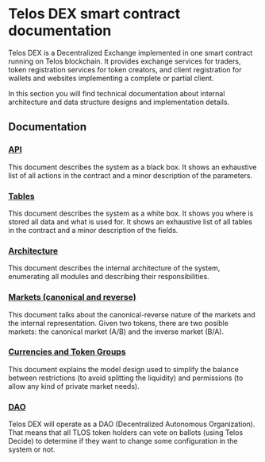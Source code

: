 # Telos DEX smart contract documentation
Telos DEX is a Decentralized Exchange implemented in one smart contract running on Telos blockchain. It provides exchange services for traders, token registration services for token creators, and client registration for wallets and websites implementing a complete or partial client.

In this section you will find technical documentation about internal architecture and data structure designs and implementation details.

## Documentation 

### [API](./API.md)
This document describes the system as a black box. It shows an exhaustive list of all actions in the contract and a minor description of the parameters.

### [Tables](./Tables.md)
This document describes the system as a white box. It shows you where is stored all data and what is used for. It shows an exhaustive list of all tables in the contract and a minor description of the fields.

### [Architecture](./Architecture.md)
This document describes the internal architecture of the system, enumerating all modules and describing their responsibilities.

### [Markets (canonical and reverse)](./Markets.md)
This document talks about the canonical-reverse nature of the markets and the internal representation. Given two tokens, there are two posible markets: the canonical market (A/B) and the inverse market (B/A).

### [Currencies and Token Groups](./Currencies.md)
This document explains the model design used to simplify the balance between restrictions (to avoid splitting the liquidity) and permissions (to allow any kind of private market needs). 

### [DAO](./DAO.md)
Telos DEX will operate as a DAO (Decentralized Autonomous Organization). That means that all TLOS token holders can vote on ballots (using Telos Decide) to determine if they want to change some configuration in the system or not.


